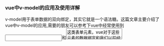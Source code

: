 ### vue中v-model的应用及使用详解

​	v-model用于表单数据的双向绑定，其实它就是一个语法糖。这篇文章主要介绍了vue中v-model的应用,需要的朋友可以参考下vue中经常使用到<input>和<textarea>这类表单元素，vue对于这些元素的数据绑定和我们以前经常用的jQuery有些区别。vue使用v-model实现这些标签数据的双向绑定，它会根据控件类型自动选取正确的方法来更新元素。

  v-model本质上是一个语法糖。如下代码`<input v-model="test">`本质上是<`input :value="test" @input="test = $event.target.value">`，其中@input是对<input>输入事件的一个监听:value="test"是将监听事件中的数据放入到input，下面代码是v-model的一个简单的例子。在这边需要强调一点，v-model不仅可以给input赋值还可以获取input中的数据，而且数据的获取是实时的，因为语法糖中是用@input对输入框进行监听的。可以在如下div中加入<p>{{ test}}</p>获取input数据，然后去修改input中数据会发现<p></p>中数据随之改变。

```html
<div id=``"app"``>``
  ``<input v-model=``"test"``>`` ``<!-- <input :value=``"test"` `@input=``"test= $event.target.value"``> --><!--语法糖-->``</div>`
`<script src=``"/resources/js/vue.js"``></script>``<script>`` ``new` `Vue({``  ``el: ``'#app'``,``  ``data: {``   ``test: ``'这是一个测试'``  ``}`` ``});``</script>
```

**1.v-model在input的下拉框、单选按钮、复选框中的应用**

  如下面代码，分别是v-model在input不同的组件中的应用，但是大体用法相同。注意：像下面代码中复选框这样需要接收多条数据的情况下，在data里面应该由数组与其对应二不是字符串。

  这里有一个值绑定的问题，不管是下拉框或者单选按钮还是复选框，我们都可以在对应的标签内设置value。以下拉框为例，我们在<option>中添加了vulue=“A被选”，当我们选择第一个下拉框A的时候，在selected中的字符串为‘A被选'，如果我们不在<option>中设置value值的话那么selected中的字符串将是<option>中的值‘A'。

  这里还有一个和vue无关的问题，比较简单，但是由于平时主要做后台java开发没太注意这个前端问题。以下面的单选按钮代码为例，<label>标签内有一个for元素与input中的id值对应(两个值相同)，刚开始不太理解为什么这么写，这个对前端人员来说应该是一个很简单的问题。这样写的目的没有其它任何作用，只是label元素为鼠标改进了可用性，在点击label的时候也相当于点击了对应的input控件，点击label标签也可以触发input标签控件。例如单选按钮在加了for之后点击small也可以选择对应按钮，但是如果不加for是没有任何反应的。

```
<!--下拉框-->``<div id=``"app"``>`` ``<select v-model=``"selected"``>``  ``<option value=``"A被选"``>A</option>``  ``<option value=``"B被选"``>B</option>``  ``<option value=``"C被选"``>C</option>`` ``</select>`` ``<span>Selected: {{ selected }}</span>``</div>``<script src=``"/resources/js/vue.js"``></script>``<script>`` ``new` `Vue({``  ``el: ``'#app'``,``  ``data: {``   ``selected: ``''``  ``}`` ``});``</script>` `<!--单选按钮-->``<div id=``"app"``>`` ``<input type=``"radio"` `id=``"small"` `value=``"small_value"` `v-model=``"picked"``>`` ``<label ``for``=``"small"``>small</label>`` ``<br>`` ``<input type=``"radio"` `id=``"big"` `value=``"big_value"` `v-model=``"picked"``>`` ``<label ``for``=``"big"``>big</label>`` ``<br>`` ``<span>Picked: {{ picked }}</span>``</div>``<script src=``"/resources/js/vue.js"``></script>``<script>`` ``new` `Vue({``  ``el: ``'#app'``,``  ``data: {``   ``picked: ``''``  ``}`` ``})``</script>` `<!--复选框-->``<div id=``"app"``>`` ``<input type=``"checkbox"` `id=``"one"` `value=``"value_one"` `v-model.lazy=``"checkedNames"``>`` ``<label ``for``=``"one"``>选项一</label>`` ``<input type=``"checkbox"` `id=``"two"` `value=``"value_two"` `v-model.lazy=``"checkedNames"``>`` ``<label ``for``=``"two"``>选项二</label>`` ``<input type=``"checkbox"` `id=``"three"` `value=``"value_three"` `v-model.lazy=``"checkedNames"``>`` ``<label ``for``=``"three"``>选项三</label>`` ``<br>`` ``<span>Checked names: {{ checkedNames }}</span>``</div>``<script src=``"/resources/js/vue.js"``></script>``<script>`` ``new` `Vue({``  ``el: ``'#app'``,``  ``data: {``   ``checkedNames: []``  ``}`` ``})``</script>
```

**2.v-model修饰符**

  v-model也可以和.lazy、.trim和.number这些修饰符一起使用。

```
<!-- 在每次 input 事件触发后将输入框的值与数据进行同步，添加 lazy 修饰符，从而转变为使用 change 事件进行同步 -->``<input v-model.lazy=``"msg"` `>``<!--去除字符串首尾的空格-->``<input v-model.trim=``"msg"``>``<!--将数据转化为值类型-->``<input v-model.number=``"age"` `type=``"number"``>
```

  .trim和.number的用法比较简单，这里就不做过多解释。.lazy相当于一个延迟加载的过程。在上面我们讲过<input v-model="test">相当于一个语法糖`<input :value="test" @input="test = $event.target.value">，`而`<input v-model.lazy="msg" >`则相当将input的实时更新改为一个change事件，v-model.lazy只有当焦点移除input时才会触发事件。下图1位v-model效果，图2位v-model.lazy效果。

![img](https://img.jbzj.com/file_images/article/201806/201862785813429.png?201852785843)

**下面在单独给大家介绍下vue中v-model使用**

v-model用于表单数据的双向绑定，其实它就是一个语法糖，这个背后就做了两个操作：

  1. v-bind绑定一个value属性

  2. v-on指令给当前元素绑定input事件

自定义组件使用v-model，应该有以下操作：

\1. 接收一个value prop

\2. 触发input事件，并传入新值

在原生表单元素中：

```
<input v-model=``"inputValue"``>
```

相当于

```
<input v-bind:value=``"inputValue"` `v-on:input=``"inputValue = $event.target.value"``>
```

在自定义组件中

```
<my-component v-model=``"inputValue"``></my-component>
```

相当于

```
<my-component v-bind:value=``"inputValue"` `v-on:input=``"inputValue = argument[0]"``></my-component>
```

这个时候，inputValue接受的值就是input事件的回调函数的第一个参数，所以在自定义组件中，要实现数据绑定，还需要$emit去触发input的事件。

```
this``.$emit(``'input'``, value)
```

